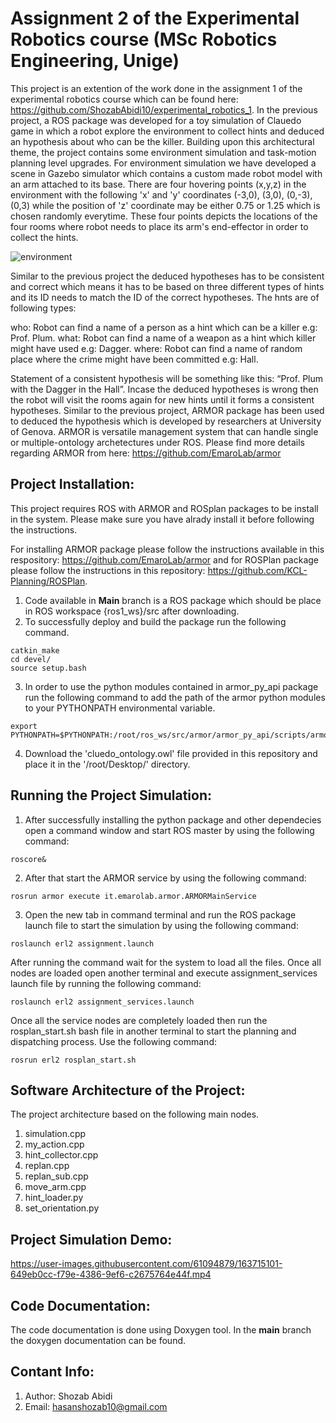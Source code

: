# Assignment 2 of the Experimental Robotics course (MSc Robotics Engineering, Unige)
This project is an extention of the work done in the assignment 1 of the experimental robotics course which can be found here: https://github.com/ShozabAbidi10/experimental_robotics_1. In the previous project, a ROS package was developed for a toy simulation of Clauedo game in which a robot explore the environment to collect hints and deduced an hypothesis about who can be the killer. Building upon this architectural theme, the project contains some environment simulation and task-motion planning level upgrades. For environment simulation we have developed a scene in Gazebo simulator which contains a custom made robot model with an arm attached to its base. There are four hovering points (x,y,z) in the environment with the following 'x' and 'y' coordinates (-3,0), (3,0), (0,-3), (0,3) while the position of 'z' coordinate may be either 0.75 or 1.25 which is chosen randomly everytime. These four points depicts the locations of the four rooms where robot needs to place its arm's end-effector in order to collect the hints. 

![environment](https://user-images.githubusercontent.com/61094879/164345293-a30c2c7d-5e29-4571-8ec2-f61e762f1b93.png)





Similar to the previous project the deduced hypotheses has to be consistent and correct which means it has to be based on three different types of hints and its ID needs to match the ID of the correct hypotheses. The hnts are of following types:

who: Robot can find a name of a person as a hint which can be a killer e.g: Prof. Plum.
what: Robot can find a name of a weapon as a hint which killer might have used e.g: Dagger.
where: Robot can find a name of random place where the crime might have been committed e.g: Hall.

Statement of a consistent hypothesis will be something like this: “Prof. Plum with the Dagger in the Hall”. Incase the deduced hypotheses is wrong then the robot will visit the rooms again for new hints until it forms a consistent hypotheses. Similar to the previous project, ARMOR package has been used to deduced the hypothesis which is developed by researchers at University of Genova. ARMOR is versatile management system that can handle single or multiple-ontology archetectures under ROS. Please find more details regarding ARMOR from here: https://github.com/EmaroLab/armor



## Project Installation:

This project requires ROS with ARMOR and ROSplan packages to be install in the system. Please make sure you have alrady install it before following the instructions. 

For installing ARMOR package please follow the instructions available in this respository: https://github.com/EmaroLab/armor and for ROSPlan package please follow the instructions in this repository: https://github.com/KCL-Planning/ROSPlan.

1. Code available in **Main** branch is a ROS package which should be place in ROS workspace {ros1_ws}/src after downloading.
2. To successfully deploy and build the package run the following command.
```
catkin_make
cd devel/
source setup.bash
```
3. In order to use the python modules contained in armor_py_api package run the following command to add the path of the armor python modules to your PYTHONPATH environmental variable.
``` 
export PYTHONPATH=$PYTHONPATH:/root/ros_ws/src/armor/armor_py_api/scripts/armor_api/
```
4. Download the 'cluedo_ontology.owl' file provided in this repository and place it in the '/root/Desktop/' directory. 

## Running the Project Simulation:

1. After successfully installing the python package and other dependecies open a command window and start ROS master by using the following command:
```
roscore&
```
2. After that start the ARMOR service by using the following command:
```
rosrun armor execute it.emarolab.armor.ARMORMainService
```
3. Open the new tab in command terminal and run the ROS package launch file to start the simulation by using the following command: 
```
roslaunch erl2 assignment.launch
```
After running the command wait for the system to load all the files. Once all nodes are loaded open another terminal and execute assignment_services launch file by running the following command:
```
roslaunch erl2 assignment_services.launch
```
Once all the service nodes are completely loaded then run the rosplan_start.sh bash file in another terminal to start the planning and dispatching process. Use the following command:
```
rosrun erl2 rosplan_start.sh
```

## Software Architecture of the Project:

The project architecture based on the following main nodes. 

1. simulation.cpp
2. my_action.cpp
3. hint_collector.cpp 
4. replan.cpp
5. replan_sub.cpp
6. move_arm.cpp
7. hint_loader.py
8. set_orientation.py

## Project Simulation Demo:

https://user-images.githubusercontent.com/61094879/163715101-649eb0cc-f79e-4386-9ef6-c2675764e44f.mp4

## Code Documentation:

The code documentation is done using Doxygen tool. In the **main** branch the doxygen documentation can be found.

## Contant Info: 
1. Author: Shozab Abidi
2. Email: hasanshozab10@gmail.com
